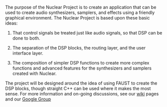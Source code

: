 The purpose of the Nuclear Project is to create an application that can be used to create audio synthesizers, samplers, and effects using a friendly graphical environment. The Nuclear Project is based upon these basic ideas:

1) That control signals be treated just like audio signals, so that DSP can be done to both.

2) The separation of the DSP blocks, the routing layer, and the user interface layer.

3) The composition of simpler DSP functions to create more complex functions and advanced features for the synthesizers and samplers created with Nuclear.

The project will be designed around the idea of using FAUST to create the DSP blocks, though straight C++ can be used where it makes the most sense. For more information and on-going discussions, see our [wiki](http://code.google.com/p/nuclear-project/w/list) pages and our [Google Group](http://groups.google.com/group/nuclear-project)